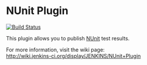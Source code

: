 NUnit Plugin
============

[![Build Status](https://jenkins.ci.cloudbees.com/buildStatus/icon?job=plugins/nunit-plugin)](https://jenkins.ci.cloudbees.com/job/plugins/job/nunit-plugin/)

This plugin allows you to publish [NUnit](http://www.nunit.org/) test results.

For more information, visit the wiki page:  
<http://wiki.jenkins-ci.org/display/JENKINS/NUnit+Plugin>

